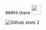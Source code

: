 ###Hi there <img src="https://raw.githubusercontent.com/iampavangandhi/iampavangandhi/master/gifs/Hi.gif" width="30px">

![Github stats 2](https://github-readme-stats.vercel.app/api?username=aybikedalbul&show_icons=true&theme=radical)



<!--
**aybikedalbul/aybikedalbul** is a ✨ _special_ ✨ repository because its `README.md` (this file) appears on your GitHub profile.

Here are some ideas to get you started:

- 🔭 I’m currently working on ...
- 🌱 I’m currently learning ...
- 👯 I’m looking to collaborate on ...
- 🤔 I’m looking for help with ...
- 💬 Ask me about ...
- 📫 How to reach me: ...
- 😄 Pronouns: ...
- ⚡ Fun fact: ...
-->
